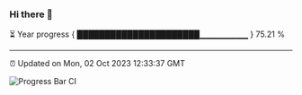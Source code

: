 ### Hi there 👋

⏳ Year progress { ██████████████████████▁▁▁▁▁▁▁▁ } 75.21 %

---

⏰ Updated on Mon, 02 Oct 2023 12:33:37 GMT

![Progress Bar CI](https://github.com/ZhaoGui/ZhaoGui/workflows/Progress%20Bar%20CI/badge.svg)
